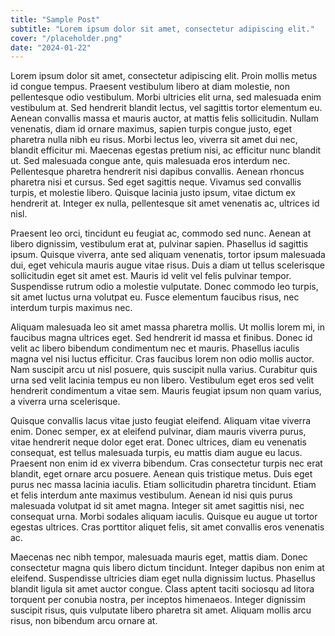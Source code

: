 ```yaml
---
title: "Sample Post"
subtitle: "Lorem ipsum dolor sit amet, consectetur adipiscing elit."
cover: "/placeholder.png"
date: "2024-01-22"
---
```


Lorem ipsum dolor sit amet, consectetur adipiscing elit. Proin mollis metus id congue tempus. Praesent vestibulum libero at diam molestie, non pellentesque odio vestibulum. Morbi ultricies elit urna, sed malesuada enim vestibulum at. Sed hendrerit blandit lectus, vel sagittis tortor elementum eu. Aenean convallis massa et mauris auctor, at mattis felis sollicitudin. Nullam venenatis, diam id ornare maximus, sapien turpis congue justo, eget pharetra nulla nibh eu risus. Morbi lectus leo, viverra sit amet dui nec, blandit efficitur mi. Maecenas egestas pretium nisi, ac efficitur nunc blandit ut. Sed malesuada congue ante, quis malesuada eros interdum nec. Pellentesque pharetra hendrerit nisi dapibus convallis. Aenean rhoncus pharetra nisi et cursus. Sed eget sagittis neque. Vivamus sed convallis turpis, et molestie libero. Quisque lacinia justo ipsum, vitae dictum ex hendrerit at. Integer ex nulla, pellentesque sit amet venenatis ac, ultrices id nisl.

Praesent leo orci, tincidunt eu feugiat ac, commodo sed nunc. Aenean at libero dignissim, vestibulum erat at, pulvinar sapien. Phasellus id sagittis ipsum. Quisque viverra, ante sed aliquam venenatis, tortor ipsum malesuada dui, eget vehicula mauris augue vitae risus. Duis a diam ut tellus scelerisque sollicitudin eget sit amet est. Mauris id velit vel felis pulvinar tempor. Suspendisse rutrum odio a molestie vulputate. Donec commodo leo turpis, sit amet luctus urna volutpat eu. Fusce elementum faucibus risus, nec interdum turpis maximus nec.

Aliquam malesuada leo sit amet massa pharetra mollis. Ut mollis lorem mi, in faucibus magna ultrices eget. Sed hendrerit id massa et finibus. Donec id velit ac libero bibendum condimentum nec et mauris. Phasellus iaculis magna vel nisi luctus efficitur. Cras faucibus lorem non odio mollis auctor. Nam suscipit arcu ut nisl posuere, quis suscipit nulla varius. Curabitur quis urna sed velit lacinia tempus eu non libero. Vestibulum eget eros sed velit hendrerit condimentum a vitae sem. Mauris feugiat ipsum non quam varius, a viverra urna scelerisque.

Quisque convallis lacus vitae justo feugiat eleifend. Aliquam vitae viverra enim. Donec semper, ex at eleifend pulvinar, diam mauris viverra purus, vitae hendrerit neque dolor eget erat. Donec ultrices, diam eu venenatis consequat, est tellus malesuada turpis, eu mattis diam augue eu lacus. Praesent non enim id ex viverra bibendum. Cras consectetur turpis nec erat blandit, eget ornare arcu posuere. Aenean quis tristique metus. Duis eget purus nec massa lacinia iaculis. Etiam sollicitudin pharetra tincidunt. Etiam et felis interdum ante maximus vestibulum. Aenean id nisi quis purus malesuada volutpat id sit amet magna. Integer sit amet sagittis nisi, nec consequat urna. Morbi sodales aliquam iaculis. Quisque eu augue ut tortor egestas ultrices. Cras porttitor aliquet felis, sit amet convallis eros venenatis ac.

Maecenas nec nibh tempor, malesuada mauris eget, mattis diam. Donec consectetur magna quis libero dictum tincidunt. Integer dapibus non enim at eleifend. Suspendisse ultricies diam eget nulla dignissim luctus. Phasellus blandit ligula sit amet auctor congue. Class aptent taciti sociosqu ad litora torquent per conubia nostra, per inceptos himenaeos. Integer dignissim suscipit risus, quis vulputate libero pharetra sit amet. Aliquam mollis arcu risus, non bibendum arcu ornare at.